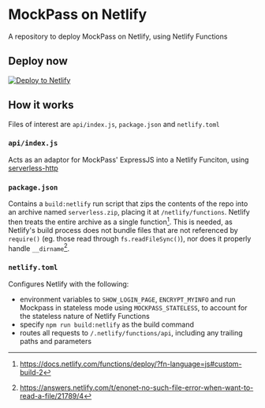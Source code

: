 # MockPass on Netlify

A repository to deploy MockPass on Netlify, using Netlify Functions

## Deploy now
[![Deploy to Netlify](https://www.netlify.com/img/deploy/button.svg)](https://app.netlify.com/start/deploy?repository=https://github.com/demossg/mockpass-on-netlify#SHOW_LOGIN_PAGE=true&ENCRYPT_MYINFO=true&MOCKPASS_STATELESS=true)


## How it works

Files of interest are `api/index.js`, `package.json` and `netlify.toml`

### `api/index.js`

Acts as an adaptor for MockPass' ExpressJS into a Netlify Funciton, using
[serverless-http](https://www.npmjs.com/package/serverless-http)

### `package.json`

Contains a `build:netlify` run script that zips the contents of the repo into an
archive named `serverless.zip`, placing it at `/netlify/functions`. Netlify
then treats the entire archive as a single function[^1]. This is needed, as 
Netlify's build process does not bundle files that are not referenced by `require()`
(eg. those read through `fs.readFileSync()`), nor does it properly handle `__dirname`[^2].

### `netlify.toml`

Configures Netlify with the following:
- environment variables to `SHOW_LOGIN_PAGE`, `ENCRYPT_MYINFO` and run Mockpass in stateless
  mode using `MOCKPASS_STATELESS`, to account for the stateless nature of Netlify Functions
- specify `npm run build:netlify` as the build command
- routes all requests to `/.netlify/functions/api`, including any trailing paths and parameters


[^1]: https://docs.netlify.com/functions/deploy/?fn-language=js#custom-build-2
[^2]: https://answers.netlify.com/t/enonet-no-such-file-error-when-want-to-read-a-file/21789/4
